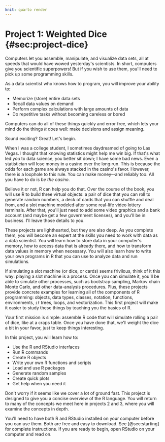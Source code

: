 ```yaml
---
knit: quarto render
---
```


# Project 1: Weighted Dice {#sec:project-dice}

Computers let you assemble, manipulate, and visualize data sets, all at speeds that would have wowed yesterday's scientists. In short, computers give you scientific superpowers! But if you wish to use them, you'll need to pick up some programming skills.

As a data scientist who knows how to program, you will improve your ability to:

-   Memorize (store) entire data sets
-   Recall data values on demand
-   Perform complex calculations with large amounts of data
-   Do repetitive tasks without becoming careless or bored

Computers can do all of these things quickly and error free, which lets your mind do the things *it* does well: make decisions and assign meaning.

Sound exciting? Great! Let's begin.

When I was a college student, I sometimes daydreamed of going to Las Vegas. I thought that knowing statistics might help me win big. If that's what led *you* to data science, you better sit down; I have some bad news. Even a statistician will lose money in a casino over the long run. This is because the odds for each game are always stacked in the casino's favor. However, there is a loophole to this rule. You can make money--and reliably too. All you have to do is *be the casino*.

Believe it or not, R can help you do that. Over the course of the book, you will use R to build three virtual objects: a pair of dice that you can roll to generate random numbers, a deck of cards that you can shuffle and deal from, and a slot machine modeled after some real-life video lottery terminals. After that, you'll just need to add some video graphics and a bank account (and maybe get a few government licenses), and you'll be in business. I'll leave those details to you.

These projects are lighthearted, but they are also deep. As you complete them, you will become an expert at the skills you need to work with data as a data scientist. You will learn how to store data in your computer's memory, how to access data that is already there, and how to transform data values in memory when necessary. You will also learn how to write your own programs in R that you can use to analyze data and run simulations.

If simulating a slot machine (or dice, or cards) seems frivilous, think of it this way: playing a slot machine is a process. Once you can simulate it, you'll be able to simulate other processes, such as bootstrap sampling, Markov chain Monte Carlo, and other data-analysis procedures. Plus, these projects provide concrete examples for learning all of the components of R programming: objects, data types, classes, notation, functions, environments, `if` trees, loops, and vectorization. This first project will make it easier to study these things by teaching you the basics of R.

Your first mission is simple: assemble R code that will simulate rolling a pair of dice, like at a craps table. Once you have done that, we'll weight the dice a bit in your favor, just to keep things interesting.

In this project, you will learn how to:

-   Use the R and RStudio interfaces
-   Run R commands
-   Create R objects
-   Write your own R functions and scripts
-   Load and use R packages
-   Generate random samples
-   Create quick plots
-   Get help when you need it

Don't worry if it seems like we cover a lot of ground fast. This project is designed to give you a concise overview of the R language. You will return to many of the concepts we meet here in projects 2 and 3, where you will examine the concepts in depth.

You'll need to have both R and RStudio installed on your computer before you can use them. Both are free and easy to download. See [@sec:starting] for complete instructions. If you are ready to begin, open RStudio on your computer and read on.
